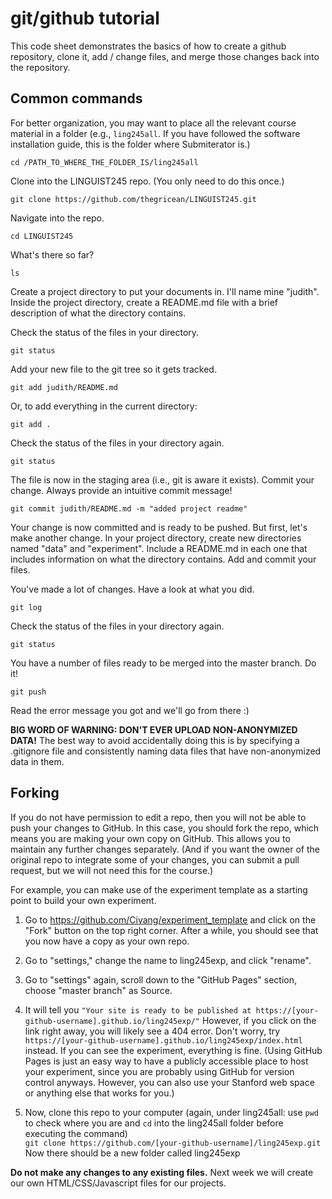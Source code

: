 # git/github tutorial

This code sheet demonstrates the basics of how to create a github repository, clone it, add / change files, and merge those changes back into the repository.

## Common commands

For better organization, you may want to place all the relevant course material in a folder (e.g., `ling245all`. If you have followed the software installation guide, this is the folder where Submiterator is.)

```
cd /PATH_TO_WHERE_THE_FOLDER_IS/ling245all
```


Clone into the LINGUIST245 repo. (You only need to do this once.)

```
git clone https://github.com/thegricean/LINGUIST245.git
```

Navigate into the repo.

```
cd LINGUIST245
```

What's there so far?

```
ls
```

Create a project directory to put your documents in. I'll name mine "judith". Inside the project directory, create a README.md file with a brief description of what the directory contains.

Check the status of the files in your directory.

```
git status
```

Add your new file to the git tree so it gets tracked.

```
git add judith/README.md
```

Or, to add everything in the current directory:

```
git add .
```

Check the status of the files in your directory again.

```
git status
```

The file is now in the staging area (i.e., git is aware it exists). Commit your change. Always provide an intuitive commit message!

```
git commit judith/README.md -m "added project readme"
```

Your change is now committed and is ready to be pushed. But first, let's make another change. In your project directory, create new directories named "data" and "experiment". Include a README.md in each one that includes information on what the directory contains. Add and commit your files.

You've made a lot of changes. Have a look at what you did.

```
git log
```

Check the status of the files in your directory again.

```
git status
```

You have a number of files ready to be merged into the master branch. Do it!

```
git push
```

Read the error message you got and we'll go from there :)

**BIG WORD OF WARNING: DON'T EVER UPLOAD NON-ANONYMIZED DATA!** The best way to avoid accidentally doing this is by specifying a .gitignore file and consistently naming data files that have non-anonymized data in them.

## Forking

If you do not have permission to edit a repo, then you will not be able to push your changes to GitHub.
In this case, you should fork the repo, which means you are making your own copy on GitHub. This allows you to maintain any further changes separately. (And if you want the owner of the original repo to integrate some of your changes, you can submit a pull request, but we will not need this for the course.)

For example, you can make use of the experiment template as a starting point to build your own experiment.

1. Go to https://github.com/Ciyang/experiment_template
and click on the "Fork" button on the top right corner.
After a while, you should see that you now have a copy as your own repo.

2. Go to "settings," change the name to ling245exp, and click "rename".

3. Go to "settings" again, scroll down to the "GitHub Pages" section, choose "master branch" as Source.

4. It will tell you `"Your site is ready to be published at https://[your-github-username].github.io/ling245exp/"`
However, if you click on the link right away, you will likely see a 404 error. Don't worry, try `https://[your-github-username].github.io/ling245exp/index.html` instead. If you can see the experiment, everything is fine. (Using GitHub Pages is just an easy way to have a publicly accessible place to host your experiment, since you are probably using GitHub for version control anyways. However, you can also use your Stanford web space or anything else that works for you.)

5. Now, clone this repo to your computer (again, under ling245all: use `pwd` to check where you are and `cd` into the ling245all folder before executing the command)  
`git clone https://github.com/[your-github-username]/ling245exp.git`  
Now there should be a new folder called ling245exp


**Do not make any changes to any existing files.** Next week we will create our own HTML/CSS/Javascript files for our projects.
   